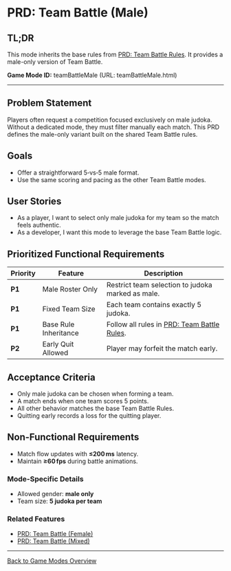 # PRD: Team Battle (Male)

## TL;DR

This mode inherits the base rules from [PRD: Team Battle Rules](prdTeamBattleRules.md). It provides a male-only version of Team Battle.

**Game Mode ID:** teamBattleMale (URL: teamBattleMale.html)

---

## Problem Statement

Players often request a competition focused exclusively on male judoka. Without a dedicated mode, they must filter manually each match. This PRD defines the male-only variant built on the shared Team Battle rules.

## Goals

- Offer a straightforward 5‑vs‑5 male format.
- Use the same scoring and pacing as the other Team Battle modes.

## User Stories

- As a player, I want to select only male judoka for my team so the match feels authentic.
- As a developer, I want this mode to leverage the base Team Battle logic.

## Prioritized Functional Requirements

| Priority | Feature              | Description |
| -------- | -------------------- | ----------- |
| **P1**   | Male Roster Only     | Restrict team selection to judoka marked as male. |
| **P1**   | Fixed Team Size      | Each team contains exactly 5 judoka. |
| **P1**   | Base Rule Inheritance| Follow all rules in [PRD: Team Battle Rules](prdTeamBattleRules.md). |
| **P2**   | Early Quit Allowed   | Player may forfeit the match early. |

## Acceptance Criteria

- Only male judoka can be chosen when forming a team.
- A match ends when one team scores 5 points.
- All other behavior matches the base Team Battle Rules.
- Quitting early records a loss for the quitting player.

## Non-Functional Requirements

- Match flow updates with **≤200 ms** latency.
- Maintain **≥60 fps** during battle animations.

### Mode-Specific Details

- Allowed gender: **male only**
- Team size: **5 judoka per team**

### Related Features

- [PRD: Team Battle (Female)](prdTeamBattleFemale.md)
- [PRD: Team Battle (Mixed)](prdTeamBattleMixed.md)

---

[Back to Game Modes Overview](prdGameModes.md)
